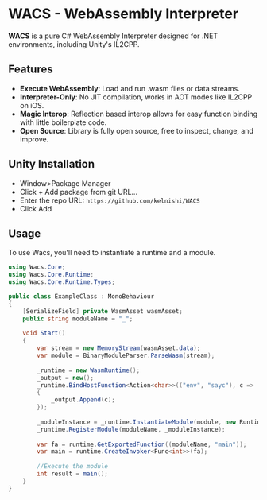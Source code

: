 # WACS - WebAssembly Interpreter

**WACS** is a pure C# WebAssembly Interpreter designed for .NET environments, including Unity's IL2CPP.

## Features

- **Execute WebAssembly**: Load and run .wasm files or data streams.
- **Interpreter-Only**: No JIT compilation, works in AOT modes like IL2CPP on iOS.
- **Magic Interop**: Reflection based interop allows for easy function binding with little boilerplate code.
- **Open Source**: Library is fully open source, free to inspect, change, and improve.

## Unity Installation

   - Window>Package Manager
   - Click +  Add package from git URL...
   - Enter the repo URL: ```https://github.com/kelnishi/WACS```
   - Click Add

## Usage

To use Wacs, you'll need to instantiate a runtime and a module.

```csharp
using Wacs.Core;
using Wacs.Core.Runtime;
using Wacs.Core.Runtime.Types;

public class ExampleClass : MonoBehaviour
{
    [SerializeField] private WasmAsset wasmAsset;
    public string moduleName = "_";
    
    void Start()
    {
        var stream = new MemoryStream(wasmAsset.data);
        var module = BinaryModuleParser.ParseWasm(stream);
        
        _runtime = new WasmRuntime();
        _output = new();
        _runtime.BindHostFunction<Action<char>>(("env", "sayc"), c =>
        {
            _output.Append(c);
        });
        
        _moduleInstance = _runtime.InstantiateModule(module, new RuntimeOptions { SkipModuleValidation = true});
        _runtime.RegisterModule(moduleName, _moduleInstance);
        
        var fa = runtime.GetExportedFunction((moduleName, "main"));
        var main = runtime.CreateInvoker<Func<int>>(fa);
        
        //Execute the module
        int result = main();
    }
}
```
